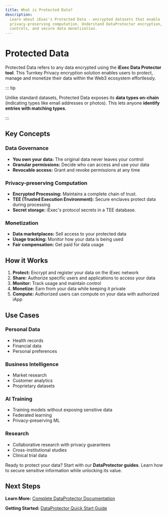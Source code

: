 ```yaml
---
title: What is Protected Data?
description:
  Learn about iExec's Protected Data - encrypted datasets that enable
  privacy-preserving computation. Understand DataProtector encryption, access
  controls, and secure data monetization.
---
```


<script setup>
import CardWithBorder from '@/components/CardWithBorder.vue';
import CardGrid from '@/components/CardGrid.vue';
import CardWithoutBorder from '@/components/CardWithoutBorder.vue';
import Container from '@/components/Container.vue';
</script>

# Protected Data

Protected Data refers to any data encrypted using the **iExec Data Protector
tool**. This Turnkey Privacy encryption solution enables users to protect,
manage and monetize their data within the Web3 ecosystem effortlessly.

::: tip <i></i>

Unlike standard datasets, Protected Data exposes its **data types on-chain**
(indicating types like email addresses or photos). This lets anyone **identify
entries with matching types**.

:::

## Key Concepts

### Data Governance

- **You own your data:** The original data never leaves your control
- **Granular permissions:** Decide who can access and use your data
- **Revocable access:** Grant and revoke permissions at any time

### Privacy-preserving Computation

- **Encrypted Processing:** Maintains a complete chain of trust.
- **TEE (Trusted Execution Environment):** Secure enclaves protect data during
  processing
- **Secret storage:** iExec's protocol secrets in a TEE database.

### Monetization

- **Data marketplaces:** Sell access to your protected data
- **Usage tracking:** Monitor how your data is being used
- **Fair compensation:** Get paid for data usage

## How it Works

<CardWithBorder>

1. **Protect:** Encrypt and register your data on the iExec network
2. **Share:** Authorize specific users and applications to access your data
3. **Monitor:** Track usage and maintain control
4. **Monetize:** Earn from your data while keeping it private
5. **Compute:** Authorized users can compute on your data with authorized iApp

</CardWithBorder>

## Use Cases

<CardGrid>
<CardWithoutBorder>
  
  ### Personal Data
  
  - Health records
  - Financial data
  - Personal preferences

</CardWithoutBorder>

<CardWithoutBorder>
  
  ### Business Intelligence
  - Market research
  - Customer analytics
  - Proprietary datasets

</CardWithoutBorder>

<CardWithoutBorder>
  
  ### AI Training
  - Training models without exposing sensitive data
  - Federated learning
  - Privacy-preserving ML

</CardWithoutBorder>

<CardWithoutBorder>
  
  ### Research
  - Collaborative research with privacy guarantees
  - Cross-institutional studies
  - Clinical trial data

</CardWithoutBorder>
</CardGrid>

<Container variant="success">

Ready to protect your data? Start with our **DataProtector guides**. Learn how
to secure sensitive information while unlocking its value.

</Container>

## Next Steps

<CardWithoutBorder>

**Learn More:**
[Complete DataProtector Documentation](/guides/manage-data/manage-access)

**Getting Started:**
[DataProtector Quick Start Guide](/references/dataProtector/getting-started)

</CardWithoutBorder>
